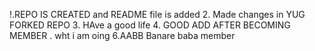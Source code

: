 !.REPO IS CREATED and README file is added
2. Made changes in YUG FORKED  REPO
3. HAve a good life 
4. GOOD ADD AFTER BECOMING MEMBER
. wht i am oing
6.AABB Banare baba member
